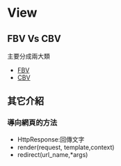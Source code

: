 # View

## FBV Vs CBV
主要分成兩大類

<ul>
    <li> <a href = "https://github.com/Eddie02582/Django-tutorial/tree/master/View/FBV">FBV</a></li>
    <li> <a href = "https://github.com/Eddie02582/Django-tutorial/tree/master/View/CBV">CBV</a></li>                              
</ul>



## 其它介紹

### 導向網頁的方法

<ul>
    <li>HttpResponse:回傳文字</li>
    <li>render(request, template,context)</li>
    <li>redirect(url_name,*args)</li>
</ul>





